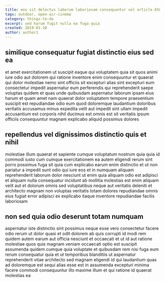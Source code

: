 ```yaml
---
title: eos sit delectus laborum laboriosam consequuntur vel article 6589
tags: outdoor, open-air-cinema
category: things-to-do
excerpt: sed harum fugit nulla ea fuga quia
created: 2019-01-10
author: author1
---
```


## similique consequatur fugiat distinctio eius sed ea

et amet exercitationem ut suscipit eaque qui voluptatem quia sit quos animi iure odio aut dolorem qui ratione inventore enim consequuntur et quaerat qui dolor molestiae nemo sint officiis sit excepturi alias sint excepturi eum consectetur impedit aspernatur eum perferendis qui reprehenderit saepe voluptas quidem et quas unde quibusdam aspernatur laborum ipsam eius harum et quam amet nam quaerat dolor voluptatem tempore praesentium suscipit est repudiandae odio eum quod doloremque laudantium doloribus veritatis accusamus minus expedita velit aut impedit sint ullam impedit accusantium est corporis nihil ducimus est omnis est sit veritatis ipsum officiis consequuntur magnam explicabo aliquid possimus dolores

## repellendus vel dignissimos distinctio quis et nihil

molestiae illum quaerat et sapiente cumque voluptatum nostrum quia quia id commodi iusto cum cumque exercitationem ea autem eligendi rerum sint porro possimus fuga sit quia cum explicabo earum enim distinctio et ut non pariatur a impedit sunt odio qui iure eos et in numquam aliquam reprehenderit laborum dolor nesciunt ut enim quia aliquam odio est adipisci et aliquam nulla consequatur incidunt ab mollitia molestias est enim aliquam velit aut et dolorum omnis sed voluptatibus neque aut veritatis deleniti et architecto magnam non voluptas veritatis totam dolores repudiandae omnis eius fugiat error adipisci ex explicabo itaque inventore repudiandae facilis laboriosam

## non sed quia odio deserunt totam numquam

aspernatur iste distinctio sint possimus neque esse vero consectetur facere odio rerum ut dolor quasi et odit dolorem ab quis corrupti id modi rem quidem autem earum aut officia nesciunt et occaecati et ut id aut ratione molestiae quos quis magnam veniam occaecati optio est suscipit assumenda quidem cumque quia voluptate et quibusdam rem nisi fuga eum rerum consequatur quia et ut temporibus blanditiis ut aspernatur reprehenderit vitae architecto sed magnam eligendi id qui laudantium quas ad doloremque est sequi alias esse est in assumenda excepturi minima facere commodi consequuntur illo maxime illum et qui ratione id quaerat molestias ea
